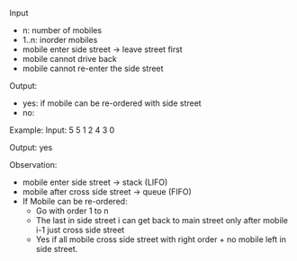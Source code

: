 Input
- n: number of mobiles
- 1..n: inorder mobiles
- mobile enter side street -> leave street first
- mobile cannot drive back
- mobile cannot re-enter the side street

Output:
- yes: if mobile can be re-ordered with side street
- no:

Example:
Input:
5
5 1 2 4 3
0

Output:
yes

Observation:
- mobile enter side street -> stack (LIFO)
- mobile after cross side street -> queue (FIFO)
- If Mobile can be re-ordered:
    - Go with order 1 to n
    - The last in side street i can get back to main street only after mobile i-1 just cross side street
    - Yes if all mobile cross side street with right order + no mobile left in side street.
